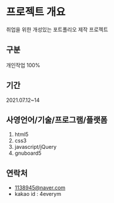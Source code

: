 # 프로젝트 개요
취업을 위한 개성있는 포트폴리오 제작 프로젝트

## 구분
개인작업 100%

## 기간
2021.07.12~14

## 사영언어/기술/프로그램/플랫폼
1. html5
2. css3
3. javascript/jQuery
4. gnuboard5

## 연락처
* 1138945@naver.com
* kakao id : 4everym

